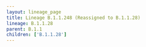 ```yaml
---
layout: lineage_page
title: Lineage B.1.1.248 (Reassigned to B.1.1.28)
lineage: B.1.1.28
parent: B.1.1
children: ['B.1.1.28']
---
```

